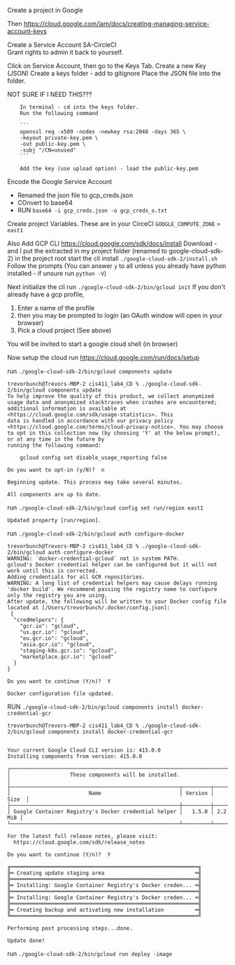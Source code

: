 Create a project in Google

Then https://cloud.google.com/iam/docs/creating-managing-service-account-keys

Create a Service Account SA-CircleCI  
Grant rights to admin it back to yourself.

Click on Service Account, then go to the Keys Tab.
Create a new Key (JSON)
Create a keys folder - add to gitignore
Place the JSON file into the folder.


NOT SURE IF I NEED THIS???

        In terminal - cd into the keys folder.
        Run the following command

        ```
        openssl req -x509 -nodes -newkey rsa:2048 -days 365 \
        -keyout private-key.pem \
        -out public-key.pem \
        -subj "/CN=unused"
        ```

        Add the key (use upload option) - load the public-key.pem

Encode the Google Service Account
- Renamed the json file to gcp_creds.json
- COnvert to base64
- RUN `base64 -i gcp_creds.json -o gcp_creds_o.txt`

Create project Variables.
These are in your CirceCI
`GOOGLE_COMPUTE_ZONE` = `east1`

Also Add GCP CLI
https://cloud.google.com/sdk/docs/install
Download - and I put the extracted in my project folder (renamed to google-cloud-sdk-2)
in the project root start the cli install
`./google-cloud-sdk-2/install.sh`
Follow the prompts (You can answer `y` to all unless you already have python installed  - if unsure run `python -V`)

Next initialize the cli
run `./google-cloud-sdk-2/bin/gcloud init`
If you don't already have a gcp profile, 
1. Enter a name of the profile
2. then you may be prompted to login (an OAuth window will open in your browser)
3. Pick a cloud project (See above)

You will be invited to start a google cloud shell (in browser)

Now setup the cloud run
https://cloud.google.com/run/docs/setup

run `./google-cloud-sdk-2/bin/gcloud components update`

```
trevorbunch@Trevors-MBP-2 cis411_lab4_CD % ./google-cloud-sdk-2/bin/gcloud components update
To help improve the quality of this product, we collect anonymized usage data and anonymized stacktraces when crashes are encountered; additional information is available at <https://cloud.google.com/sdk/usage-statistics>. This 
data is handled in accordance with our privacy policy <https://cloud.google.com/terms/cloud-privacy-notice>. You may choose to opt in this collection now (by choosing 'Y' at the below prompt), or at any time in the future by 
running the following command:

    gcloud config set disable_usage_reporting false

Do you want to opt-in (y/N)?  n

Beginning update. This process may take several minutes.

All components are up to date.
```

run `./google-cloud-sdk-2/bin/gcloud config set run/region east1`
```
Updated property [run/region].
```

run `./google-cloud-sdk-2/bin/gcloud auth configure-docker`
```
trevorbunch@Trevors-MBP-2 cis411_lab4_CD % ./google-cloud-sdk-2/bin/gcloud auth configure-docker
WARNING: `docker-credential-gcloud` not in system PATH.
gcloud's Docker credential helper can be configured but it will not work until this is corrected.
Adding credentials for all GCR repositories.
WARNING: A long list of credential helpers may cause delays running 'docker build'. We recommend passing the registry name to configure only the registry you are using.
After update, the following will be written to your Docker config file located at [/Users/trevorbunch/.docker/config.json]:
 {
  "credHelpers": {
    "gcr.io": "gcloud",
    "us.gcr.io": "gcloud",
    "eu.gcr.io": "gcloud",
    "asia.gcr.io": "gcloud",
    "staging-k8s.gcr.io": "gcloud",
    "marketplace.gcr.io": "gcloud"
  }
}

Do you want to continue (Y/n)?  Y

Docker configuration file updated.
```

RUN `./google-cloud-sdk-2/bin/gcloud components install docker-credential-gcr`

```
trevorbunch@Trevors-MBP-2 cis411_lab4_CD % ./google-cloud-sdk-2/bin/gcloud components install docker-credential-gcr


Your current Google Cloud CLI version is: 415.0.0
Installing components from version: 415.0.0

┌──────────────────────────────────────────────────────────────────────────┐
│                   These components will be installed.                    │
├──────────────────────────────────────────────────────┬─────────┬─────────┤
│                         Name                         │ Version │   Size  │
├──────────────────────────────────────────────────────┼─────────┼─────────┤
│ Google Container Registry's Docker credential helper │   1.5.0 │ 2.2 MiB │
└──────────────────────────────────────────────────────┴─────────┴─────────┘

For the latest full release notes, please visit:
  https://cloud.google.com/sdk/release_notes

Do you want to continue (Y/n)?  Y

╔════════════════════════════════════════════════════════════╗
╠═ Creating update staging area                             ═╣
╠════════════════════════════════════════════════════════════╣
╠═ Installing: Google Container Registry's Docker creden... ═╣
╠════════════════════════════════════════════════════════════╣
╠═ Installing: Google Container Registry's Docker creden... ═╣
╠════════════════════════════════════════════════════════════╣
╠═ Creating backup and activating new installation          ═╣
╚════════════════════════════════════════════════════════════╝

Performing post processing steps...done.                                                                                                                                                                                             

Update done!
```

run `./google-cloud-sdk-2/bin/gcloud run deploy -image`
